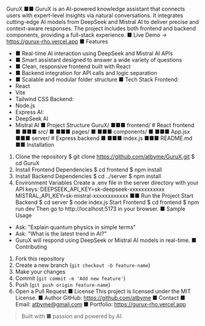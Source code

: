 GuruX ■■
GuruX is an AI-powered knowledge assistant that connects users with expert-level insights via
natural conversations. It integrates cutting-edge AI models from DeepSeek and Mistral AI to deliver
precise and context-aware responses. The project includes both frontend and backend
components, providing a full-stack experience.
■ Live Demo → https://gurux-rho.vercel.app
■ Features
- ■ Real-time AI interaction using DeepSeek and Mistral AI APIs
- ■ Smart assistant designed to answer a wide variety of questions
- ■ Clean, responsive frontend built with React
- ■ Backend integration for API calls and logic separation
- ■ Scalable and modular folder structure
■ Tech Stack
Frontend:
- React
- Vite
- Tailwind CSS
Backend:
- Node.js
- Express
AI:
- DeepSeek AI
- Mistral AI
■ Project Structure
GuruX/
■■■ frontend/ # React frontend
■ ■■■ src/
■ ■■■ pages/
■ ■■■ components/
■ ■■■ App.jsx
■■■ server/ # Express backend
■ ■■■ index.js
■■■ README.md
■■ Installation
1. Clone the repository
$ git clone https://github.com/atbyme/GuruX.git
$ cd GuruX
2. Install Frontend Dependencies
$ cd frontend
$ npm install
3. Install Backend Dependencies
$ cd ../server
$ npm install
4. Environment Variables
Create a .env file in the server directory with your API keys:
DEEPSEEK_API_KEY=sk-deepseek-xxxxxxxxxxxx
MISTRAL_API_KEY=sk-mistral-xxxxxxxxxxxx
■■ Run the Project
Start Backend
$ cd server
$ node index.js
Start Frontend
$ cd frontend
$ npm run dev
Then go to http://localhost:5173 in your browser.
■ Sample Usage
- Ask: "Explain quantum physics in simple terms"
- Ask: "What is the latest trend in AI?"
- GuruX will respond using DeepSeek or Mistral AI models in real-time.
■ Contributing
1. Fork this repository
2. Create a new branch (`git checkout -b feature-name`)
3. Make your changes
4. Commit (`git commit -m 'Add new feature'`)
5. Push (`git push origin feature-name`)
6. Open a Pull Request
■ License
This project is licensed under the MIT License.
■ Author
GitHub: https://github.com/atbyme
■ Contact
■ Email: atbyme@gmail.com
■ Portfolio: https://gurux-rho.vercel.app
> Built with ■ passion and powered by AI.
